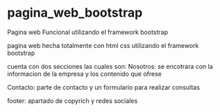 # pagina_web_bootstrap
Pagina web Funcional utilizando el framework bootstrap

pagina web hecha totalmente con html css utilizando el framework bootstrap

cuenta con dos secciones las cuales son:
Nosotros: se encotrara con la informacion de la empresa y los contenido que ofrese

Contacto: parte de contacto y un formulario para realizar consultas

footer: apartado de copyrich y redes sociales

